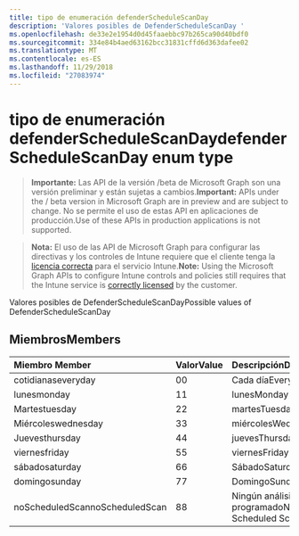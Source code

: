 ```yaml
---
title: tipo de enumeración defenderScheduleScanDay
description: 'Valores posibles de DefenderScheduleScanDay '
ms.openlocfilehash: de33e2e1954d0d45faaebbc97b265ca90d40bdf0
ms.sourcegitcommit: 334e84b4aed63162bcc31831cffd6d363dafee02
ms.translationtype: MT
ms.contentlocale: es-ES
ms.lasthandoff: 11/29/2018
ms.locfileid: "27083974"
---
```

# <a name="defenderschedulescanday-enum-type"></a><span data-ttu-id="73e45-103">tipo de enumeración defenderScheduleScanDay</span><span class="sxs-lookup"><span data-stu-id="73e45-103">defenderScheduleScanDay enum type</span></span>

> <span data-ttu-id="73e45-104">**Importante:** Las API de la versión /beta de Microsoft Graph son una versión preliminar y están sujetas a cambios.</span><span class="sxs-lookup"><span data-stu-id="73e45-104">**Important:** APIs under the / beta version in Microsoft Graph are in preview and are subject to change.</span></span> <span data-ttu-id="73e45-105">No se permite el uso de estas API en aplicaciones de producción.</span><span class="sxs-lookup"><span data-stu-id="73e45-105">Use of these APIs in production applications is not supported.</span></span>

> <span data-ttu-id="73e45-106">**Nota:** El uso de las API de Microsoft Graph para configurar las directivas y los controles de Intune requiere que el cliente tenga la [licencia correcta](https://go.microsoft.com/fwlink/?linkid=839381) para el servicio Intune.</span><span class="sxs-lookup"><span data-stu-id="73e45-106">**Note:** Using the Microsoft Graph APIs to configure Intune controls and policies still requires that the Intune service is [correctly licensed](https://go.microsoft.com/fwlink/?linkid=839381) by the customer.</span></span>

<span data-ttu-id="73e45-107">Valores posibles de DefenderScheduleScanDay</span><span class="sxs-lookup"><span data-stu-id="73e45-107">Possible values of DefenderScheduleScanDay</span></span> 
## <a name="members"></a><span data-ttu-id="73e45-108">Miembros</span><span class="sxs-lookup"><span data-stu-id="73e45-108">Members</span></span>
|<span data-ttu-id="73e45-109">Miembro	</span><span class="sxs-lookup"><span data-stu-id="73e45-109">Member</span></span>|<span data-ttu-id="73e45-110">Valor</span><span class="sxs-lookup"><span data-stu-id="73e45-110">Value</span></span>|<span data-ttu-id="73e45-111">Descripción</span><span class="sxs-lookup"><span data-stu-id="73e45-111">Description</span></span>|
|:---|:---|:---|
|<span data-ttu-id="73e45-112">cotidianas</span><span class="sxs-lookup"><span data-stu-id="73e45-112">everyday</span></span>|<span data-ttu-id="73e45-113">0</span><span class="sxs-lookup"><span data-stu-id="73e45-113">0</span></span>|<span data-ttu-id="73e45-114">Cada día</span><span class="sxs-lookup"><span data-stu-id="73e45-114">Everyday</span></span>|
|<span data-ttu-id="73e45-115">lunes</span><span class="sxs-lookup"><span data-stu-id="73e45-115">monday</span></span>|<span data-ttu-id="73e45-116">1</span><span class="sxs-lookup"><span data-stu-id="73e45-116">1</span></span>|<span data-ttu-id="73e45-117">lunes</span><span class="sxs-lookup"><span data-stu-id="73e45-117">Monday</span></span>|
|<span data-ttu-id="73e45-118">Martes</span><span class="sxs-lookup"><span data-stu-id="73e45-118">tuesday</span></span>|<span data-ttu-id="73e45-119">2</span><span class="sxs-lookup"><span data-stu-id="73e45-119">2</span></span>|<span data-ttu-id="73e45-120">martes</span><span class="sxs-lookup"><span data-stu-id="73e45-120">Tuesday</span></span>|
|<span data-ttu-id="73e45-121">Miércoles</span><span class="sxs-lookup"><span data-stu-id="73e45-121">wednesday</span></span>|<span data-ttu-id="73e45-122">3</span><span class="sxs-lookup"><span data-stu-id="73e45-122">3</span></span>|<span data-ttu-id="73e45-123">miércoles</span><span class="sxs-lookup"><span data-stu-id="73e45-123">Wednesday</span></span>|
|<span data-ttu-id="73e45-124">Jueves</span><span class="sxs-lookup"><span data-stu-id="73e45-124">thursday</span></span>|<span data-ttu-id="73e45-125">4</span><span class="sxs-lookup"><span data-stu-id="73e45-125">4</span></span>|<span data-ttu-id="73e45-126">jueves</span><span class="sxs-lookup"><span data-stu-id="73e45-126">Thursday</span></span>|
|<span data-ttu-id="73e45-127">viernes</span><span class="sxs-lookup"><span data-stu-id="73e45-127">friday</span></span>|<span data-ttu-id="73e45-128">5</span><span class="sxs-lookup"><span data-stu-id="73e45-128">5</span></span>|<span data-ttu-id="73e45-129">viernes</span><span class="sxs-lookup"><span data-stu-id="73e45-129">Friday</span></span>|
|<span data-ttu-id="73e45-130">sábado</span><span class="sxs-lookup"><span data-stu-id="73e45-130">saturday</span></span>|<span data-ttu-id="73e45-131">6</span><span class="sxs-lookup"><span data-stu-id="73e45-131">6</span></span>|<span data-ttu-id="73e45-132">Sábado</span><span class="sxs-lookup"><span data-stu-id="73e45-132">Saturday</span></span>|
|<span data-ttu-id="73e45-133">domingo</span><span class="sxs-lookup"><span data-stu-id="73e45-133">sunday</span></span>|<span data-ttu-id="73e45-134">7</span><span class="sxs-lookup"><span data-stu-id="73e45-134">7</span></span>|<span data-ttu-id="73e45-135">Domingo</span><span class="sxs-lookup"><span data-stu-id="73e45-135">Sunday</span></span>|
|<span data-ttu-id="73e45-136">noScheduledScan</span><span class="sxs-lookup"><span data-stu-id="73e45-136">noScheduledScan</span></span>|<span data-ttu-id="73e45-137">8</span><span class="sxs-lookup"><span data-stu-id="73e45-137">8</span></span>|<span data-ttu-id="73e45-138">Ningún análisis programado</span><span class="sxs-lookup"><span data-stu-id="73e45-138">No Scheduled Scan</span></span>|





